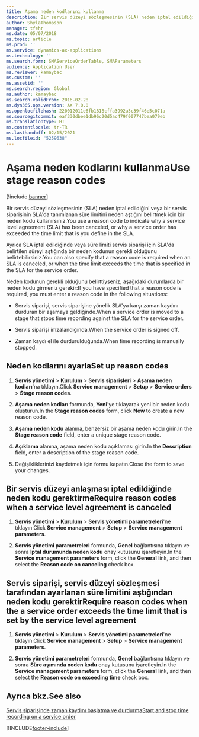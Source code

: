 ```yaml
---
title: Aşama neden kodlarını kullanma
description: Bir servis düzeyi sözleşmesinin (SLA) neden iptal edildiğini veya bir servis siparişinin SLA'da tanımlanan süre limitini neden aştığını belirtmek için bir neden kodu kullanırsınız.
author: ShylaThompson
manager: tfehr
ms.date: 05/07/2018
ms.topic: article
ms.prod: ''
ms.service: dynamics-ax-applications
ms.technology: ''
ms.search.form: SMAServiceOrderTable, SMAParameters
audience: Application User
ms.reviewer: kamaybac
ms.custom: ''
ms.assetid: ''
ms.search.region: Global
ms.author: kamaybac
ms.search.validFrom: 2016-02-28
ms.dyn365.ops.version: AX 7.0.0
ms.openlocfilehash: 220012011e6fb1818cffa3992a3c39f46e5c071a
ms.sourcegitcommit: eaf330dbee1db96c20d5ac479f007747bea079eb
ms.translationtype: HT
ms.contentlocale: tr-TR
ms.lasthandoff: 02/15/2021
ms.locfileid: "5259638"
---
```

# <a name="use-stage-reason-codes"></a><span data-ttu-id="0521d-103">Aşama neden kodlarını kullanma</span><span class="sxs-lookup"><span data-stu-id="0521d-103">Use stage reason codes</span></span> 

[!include [banner](../includes/banner.md)]


<span data-ttu-id="0521d-104">Bir servis düzeyi sözleşmesinin (SLA) neden iptal edildiğini veya bir servis siparişinin SLA'da tanımlanan süre limitini neden aştığını belirtmek için bir neden kodu kullanırsınız.</span><span class="sxs-lookup"><span data-stu-id="0521d-104">You use a reason code to indicate why a service level agreement (SLA) has been canceled, or why a service order has exceeded the time limit that is you define in the SLA.</span></span>

<span data-ttu-id="0521d-105">Ayrıca SLA iptal edildiğinde veya süre limiti servis siparişi için SLA'da belirtilen süreyi aştığında bir neden kodunun gerekli olduğunu belirtebilirsiniz.</span><span class="sxs-lookup"><span data-stu-id="0521d-105">You can also specify that a reason code is required when an SLA is canceled, or when the time limit exceeds the time that is specified in the SLA for the service order.</span></span>

<span data-ttu-id="0521d-106">Neden kodunun gerekli olduğunu belirttiyseniz, aşağıdaki durumlarda bir neden kodu girmeniz gerekir:</span><span class="sxs-lookup"><span data-stu-id="0521d-106">If you have specified that a reason code is required, you must enter a reason code in the following situations:</span></span>

  - <span data-ttu-id="0521d-107">Servis siparişi, servis siparişine yönelik SLA'ya karşı zaman kaydını durduran bir aşamaya geldiğinde.</span><span class="sxs-lookup"><span data-stu-id="0521d-107">When a service order is moved to a stage that stops time recording against the SLA for the service order.</span></span>

  - <span data-ttu-id="0521d-108">Servis siparişi imzalandığında.</span><span class="sxs-lookup"><span data-stu-id="0521d-108">When the service order is signed off.</span></span>

  - <span data-ttu-id="0521d-109">Zaman kaydı el ile durdurulduğunda.</span><span class="sxs-lookup"><span data-stu-id="0521d-109">When time recording is manually stopped.</span></span>

## <a name="set-up-reason-codes"></a><span data-ttu-id="0521d-110">Neden kodlarını ayarla</span><span class="sxs-lookup"><span data-stu-id="0521d-110">Set up reason codes</span></span>

1.  <span data-ttu-id="0521d-111">**Servis yönetimi** \> **Kurulum** \> **Servis siparişleri** \> **Aşama neden kodları**'na tıklayın.</span><span class="sxs-lookup"><span data-stu-id="0521d-111">Click **Service management** \> **Setup** \> **Service orders** \> **Stage reason codes**.</span></span>

2.  <span data-ttu-id="0521d-112">**Aşama neden kodları** formunda, **Yeni**'ye tıklayarak yeni bir neden kodu oluşturun.</span><span class="sxs-lookup"><span data-stu-id="0521d-112">In the **Stage reason codes** form, click **New** to create a new reason code.</span></span>

3.  <span data-ttu-id="0521d-113">**Aşama neden kodu** alanına, benzersiz bir aşama neden kodu girin.</span><span class="sxs-lookup"><span data-stu-id="0521d-113">In the **Stage reason code** field, enter a unique stage reason code.</span></span>

4.  <span data-ttu-id="0521d-114">**Açıklama** alanına, aşama neden kodu açıklaması girin.</span><span class="sxs-lookup"><span data-stu-id="0521d-114">In the **Description** field, enter a description of the stage reason code.</span></span>

5.  <span data-ttu-id="0521d-115">Değişikliklerinizi kaydetmek için formu kapatın.</span><span class="sxs-lookup"><span data-stu-id="0521d-115">Close the form to save your changes.</span></span>

## <a name="require-reason-codes-when-a-service-level-agreement-is-canceled"></a><span data-ttu-id="0521d-116">Bir servis düzeyi anlaşması iptal edildiğinde neden kodu gerektirme</span><span class="sxs-lookup"><span data-stu-id="0521d-116">Require reason codes when a service level agreement is canceled</span></span>

1.  <span data-ttu-id="0521d-117">**Servis yönetimi** \> **Kurulum** \> **Servis yönetimi parametreleri**'ne tıklayın.</span><span class="sxs-lookup"><span data-stu-id="0521d-117">Click **Service management** \> **Setup** \> **Service management parameters**.</span></span>

2.  <span data-ttu-id="0521d-118">**Servis yönetimi parametreleri** formunda, **Genel** bağlantısına tıklayın ve sonra **İptal durumunda neden kodu** onay kutusunu işaretleyin.</span><span class="sxs-lookup"><span data-stu-id="0521d-118">In the **Service management parameters** form, click the **General** link, and then select the **Reason code on canceling** check box.</span></span>

## <a name="require-reason-codes-when-the-a-service-order-exceeds-the-time-limit-that-is-set-by-the-service-level-agreement"></a><span data-ttu-id="0521d-119">Servis siparişi, servis düzeyi sözleşmesi tarafından ayarlanan süre limitini aştığından neden kodu gerektir</span><span class="sxs-lookup"><span data-stu-id="0521d-119">Require reason codes when the a service order exceeds the time limit that is set by the service level agreement</span></span>

1.  <span data-ttu-id="0521d-120">**Servis yönetimi** \> **Kurulum** \> **Servis yönetimi parametreleri**'ne tıklayın.</span><span class="sxs-lookup"><span data-stu-id="0521d-120">Click **Service management** \> **Setup** \> **Service management parameters**.</span></span>

2.  <span data-ttu-id="0521d-121">**Servis yönetimi parametreleri** formunda, **Genel** bağlantısına tıklayın ve sonra **Süre aşımında neden kodu** onay kutusunu işaretleyin.</span><span class="sxs-lookup"><span data-stu-id="0521d-121">In the **Service management parameters** form, click the **General** link, and then select the **Reason code on exceeding time** check box.</span></span>

## <a name="see-also"></a><span data-ttu-id="0521d-122">Ayrıca bkz.</span><span class="sxs-lookup"><span data-stu-id="0521d-122">See also</span></span>

[<span data-ttu-id="0521d-123">Servis siparişinde zaman kaydını başlatma ve durdurma</span><span class="sxs-lookup"><span data-stu-id="0521d-123">Start and stop time recording on a service order</span></span>](start-and-stop-time-recording-on-a-service-order.md)

  




[!INCLUDE[footer-include](../../includes/footer-banner.md)]